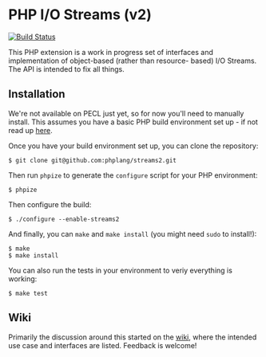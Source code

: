# PHP I/O Streams (v2)

[![Build Status](https://travis-ci.org/phplang/streams2.svg?branch=master)](https://travis-ci.org/phplang/streams2)

This PHP extension is a work in progress set of interfaces and implementation of object-based (rather than resource-
based) I/O Streams. The API is intended to fix all things.

## Installation

We're not available on PECL just yet, so for now you'll need to manually install. This assumes you have a basic PHP
build environment set up - if not read up [here](http://www.phpinternalsbook.com/build_system/building_extensions.html).

Once you have your build environment set up, you can clone the repository:

```
$ git clone git@github.com:phplang/streams2.git
```

Then run `phpize` to generate the `configure` script for your PHP environment:

```
$ phpize
```

Then configure the build:

```
$ ./configure --enable-streams2
```

And finally, you can `make` and `make install` (you might need `sudo` to install!):

```
$ make
$ make install
```

You can also run the tests in your environment to veriy everything is working:

```
$ make test
```

## Wiki

Primarily the discussion around this started on the [wiki](https://github.com/phplang/streams2/wiki), where the intended
use case and interfaces are listed. Feedback is welcome!
